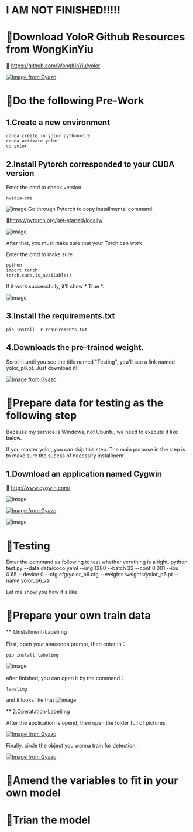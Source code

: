 I AM NOT FINISHED!!!!!
====

🔱Download YoloR Github Resources from WongKinYiu
====
🔗 https://github.com/WongKinYiu/yolor

[![Image from Gyazo](https://i.gyazo.com/9e069863952e4fbfb3427975592ae27e.gif)](https://gyazo.com/9e069863952e4fbfb3427975592ae27e)

🔱Do the following Pre-Work
====
## 1.Create a new environment

    conda create -n yolor python=3.9
    conda activate yolor
    cd yolor

## 2.Install Pytorch corresponded to your CUDA version

Enter the cmd to check version.

    nvidia-smi


![image](https://user-images.githubusercontent.com/46515944/184838709-c15d6adb-9829-4ff5-90ef-638a726b29f0.png)
Go through Pytorch to copy installmental command.

🔗https://pytorch.org/get-started/locally/

![image](https://user-images.githubusercontent.com/46515944/184838764-692471ae-0826-4822-9c15-dca76d9e8c6c.png)

After that, you must make sure that your Torch can work.

Enter the cmd to make sure.

    python
    import torch
    torch.cuda.is_available() 
    
If it work successfully, it'll show * True *.

![image](https://user-images.githubusercontent.com/46515944/184838899-23ed741a-6823-4ebf-9356-4457b170a53f.png)

## 3.Install the requirements.txt

    pip install -r requirements.txt

## 4.Downloads the pre-trained weight.

Scroll it until you see the title named "Testing", you'll see a link named yolor_p6.pt. Just download it!!

[![Image from Gyazo](https://i.gyazo.com/039fc4f3b616ec5c74ff7215a67fcdbc.gif)](https://gyazo.com/039fc4f3b616ec5c74ff7215a67fcdbc)

🔱Prepare data for testing as the following step
====
Because my service is Windows, not Ubuntu, we need to execute it like below.

If you master yolor, you can skip this step. The main purpose in the step is to make sure the sucess of necessiry installment.

## 1.Download an application named Cygwin

🔗 http://www.cygwin.com/

![image](https://user-images.githubusercontent.com/46515944/184843282-f1c646eb-be61-4585-ab8a-28f94747c8e4.png)

[![Image from Gyazo](https://i.gyazo.com/cf94d41e0aa2b41595b5f56af632b6c5.gif)](https://gyazo.com/cf94d41e0aa2b41595b5f56af632b6c5)

![image](https://user-images.githubusercontent.com/46515944/184843405-7398b87f-debd-4613-8067-e0d708c1c0c0.png)




🔱Testing 
====
Enter the command as following to test whether verything is alright.
    python test.py --data data/coco.yaml --img 1280 --batch 32 --conf 0.001 --iou 0.65 --device 0 --cfg cfg/yolor_p6.cfg --weights weights/yolor_p6.pt --name yolor_p6_val

Let me show you how it's like




🔱Prepare your own train data
====
** 1.Installment-Labelimg

First, open your anaconda prompt, then enter in：

    pip install labelimg
    
![image](https://user-images.githubusercontent.com/46515944/178677962-db8a83df-c66d-413c-a70c-2d169ecb1bff.png)

after finished, you can open it by the command：

    labelimg
    
and it looks like that
![image](https://user-images.githubusercontent.com/46515944/178678038-ef99ca39-8ba9-49a5-a825-c3a2260d7bb0.png)

** 2.Operatation-Labelimg

After the application is opend, then open the folder full of pictures.

[![Image from Gyazo](https://i.gyazo.com/ea4752782ba9b9ae41eeb2ac5aa7e3fc.gif)](https://gyazo.com/ea4752782ba9b9ae41eeb2ac5aa7e3fc)

Finally, circle the object you wanna train for detection.

[![Image from Gyazo](https://i.gyazo.com/885b36baa528329e9fca6a32e6234a7c.gif)](https://gyazo.com/885b36baa528329e9fca6a32e6234a7c)

🔱Amend the variables to fit in  your own model
====


🔱Trian the model
====

